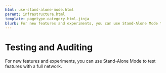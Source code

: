 ```yaml
---
html: use-stand-alone-mode.html
parent: infrastructure.html
template: pagetype-category.html.jinja
blurb: For new features and experiments, you can use Stand-Alone Mode to test features with a full network.
---
```

# Testing and Auditing

For new features and experiments, you can use Stand-Alone Mode to test features with a full network.